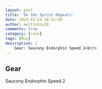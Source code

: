 ```yaml
---
layout: post
title: '9x 10s Sprint Repeats'
date: 2022-03-23 16:51:56
author: multishiv19
comments: true
category: [runs]
tags: [Run]
description: |
    Gear: Saucony Endorphin Speed 2<br/>
---
```


## Gear
Saucony Endorphin Speed 2



<div width='100%' class='strava-embed-placeholder' data-embed-type='activity' data-embed-id='6867891468'></div>
<script src='https://strava-embeds.com/embed.js'></script>

